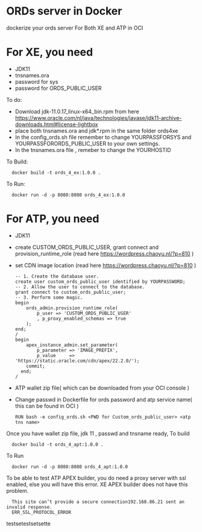 # ORDs server in Docker
dockerize your ords server For Both XE and ATP in OCI

# For XE, you need 
- JDK11
- tnsnames.ora
- password for sys 
- password for ORDS_PUBLIC_USER

To do:
- Download jdk-11.0.17_linux-x64_bin.rpm from here https://www.oracle.com/nl/java/technologies/javase/jdk11-archive-downloads.html#license-lightbox
- place both tnsnames.ora and jdk*.rpm in the same folder ords4xe
- In the config_ords.sh file remember to change YOURPASSFORSYS and YOURPASSFORORDS_PUBLIC_USER to your own settings.
- In the tnsnames.ora file , remeber to change the YOURHOSTID

To Build:

      docker build -t ords_4_ex:1.0.0 .


To Run:

      docker run -d -p 8080:8080 ords_4_ex:1.0.0


# For ATP, you need 
- JDK11
- create CUSTOM_ORDS_PUBLIC_USER, grant connect and provision_runtime_role (read here https://wordpress.chaoyu.nl/?p=810 )
- set CDN image location  (read here https://wordpress.chaoyu.nl/?p=810 )

      -- 1. Create the database user.
      create user custom_ords_public_user identified by YOURPASSWORD;
      -- 2. Allow the user to connect to the database.
      grant connect to custom_ords_public_user;
      -- 3. Perform some magic.
      begin
          ords_admin.provision_runtime_role(
              p_user => 'CUSTOM_ORDS_PUBLIC_USER'
              , p_proxy_enabled_schemas => true
          );
      end;
      /
      begin 
          apex_instance_admin.set_parameter(
              p_parameter => 'IMAGE_PREFIX',
              p_value     => 'https://static.oracle.com/cdn/apex/22.2.0/');
          commit;
        end;
      /
        
      
- ATP wallet zip file( which can be downloaded from your OCI console )  
- Change passwd in Dockerfile for ords password and atp service name( this can be found in OCI )

      RUN bash -e config_ords.sh <PWD for Custom_ords_public_user> <atp tns name>
      
Once you have wallet zip file, jdk 11 , passwd and tnsname ready, 
To build 

      docker build -t ords_4_apt:1.0.0 .
      
To Run 
      
      docker run -d -p 8080:8080 ords_4_apt:1.0.0
      
To be able to test ATP APEX builder, you do need a proxy server with ssl enabled, else you will have this error. XE APEX builder does not have this problem.

      This site can’t provide a secure connection192.168.86.21 sent an invalid response.
      ERR_SSL_PROTOCOL_ERROR
      
testsetestsetsette
